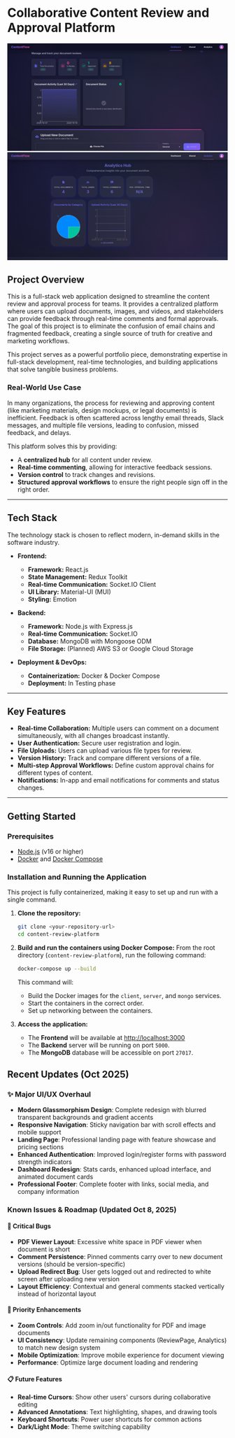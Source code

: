 # Collaborative Content Review and Approval Platform

![alt text](brave_screenshot_localhost.png)
![alt text](<Screenshot From 2025-10-10 17-19-58.png>)

## Project Overview

This is a full-stack web application designed to streamline the content review and approval process for teams. It provides a centralized platform where users can upload documents, images, and videos, and stakeholders can provide feedback through real-time comments and formal approvals. The goal of this project is to eliminate the confusion of email chains and fragmented feedback, creating a single source of truth for creative and marketing workflows.

This project serves as a powerful portfolio piece, demonstrating expertise in full-stack development, real-time technologies, and building applications that solve tangible business problems.

### Real-World Use Case

In many organizations, the process for reviewing and approving content (like marketing materials, design mockups, or legal documents) is inefficient. Feedback is often scattered across lengthy email threads, Slack messages, and multiple file versions, leading to confusion, missed feedback, and delays.

This platform solves this by providing:
*   A **centralized hub** for all content under review.
*   **Real-time commenting**, allowing for interactive feedback sessions.
*   **Version control** to track changes and revisions.
*   **Structured approval workflows** to ensure the right people sign off in the right order.

---

## Tech Stack

The technology stack is chosen to reflect modern, in-demand skills in the software industry.

*   **Frontend:**
    *   **Framework:** React.js
    *   **State Management:** Redux Toolkit
    *   **Real-time Communication:** Socket.IO Client
    *   **UI Library:** Material-UI (MUI)
    *   **Styling:** Emotion

*   **Backend:**
    *   **Framework:** Node.js with Express.js
    *   **Real-time Communication:** Socket.IO
    *   **Database:** MongoDB with Mongoose ODM
    *   **File Storage:** (Planned) AWS S3 or Google Cloud Storage

*   **Deployment & DevOps:**
    *   **Containerization:** Docker & Docker Compose
    *   **Deployment:** In Testing phase

---

## Key Features

*   **Real-time Collaboration:** Multiple users can comment on a document simultaneously, with all changes broadcast instantly.
*   **User Authentication:** Secure user registration and login.
*   **File Uploads:** Users can upload various file types for review.
*   **Version History:** Track and compare different versions of a file.
*   **Multi-step Approval Workflows:** Define custom approval chains for different types of content.
*   **Notifications:** In-app and email notifications for comments and status changes.

---

## Getting Started

### Prerequisites

*   [Node.js](https://nodejs.org/) (v16 or higher)
*   [Docker](https://www.docker.com/products/docker-desktop/) and [Docker Compose](https://docs.docker.com/compose/install/)

### Installation and Running the Application

This project is fully containerized, making it easy to set up and run with a single command.

1.  **Clone the repository:**
    ```bash
    git clone <your-repository-url>
    cd content-review-platform
    ```

2.  **Build and run the containers using Docker Compose:**
    From the root directory (`content-review-platform`), run the following command:
    ```bash
    docker-compose up --build
    ```
    This command will:
    *   Build the Docker images for the `client`, `server`, and `mongo` services.
    *   Start the containers in the correct order.
    *   Set up networking between the containers.

3.  **Access the application:**
    *   The **Frontend** will be available at [http://localhost:3000](http://localhost:3000)
    *   The **Backend** server will be running on port `5000`.
    *   The **MongoDB** database will be accessible on port `27017`.

## Recent Updates (Oct 2025)

### ✨ Major UI/UX Overhaul
*   **Modern Glassmorphism Design**: Complete redesign with blurred transparent backgrounds and gradient accents
*   **Responsive Navigation**: Sticky navigation bar with scroll effects and mobile support
*   **Landing Page**: Professional landing page with feature showcase and pricing sections
*   **Enhanced Authentication**: Improved login/register forms with password strength indicators
*   **Dashboard Redesign**: Stats cards, enhanced upload interface, and animated document cards
*   **Professional Footer**: Complete footer with links, social media, and company information

### Known Issues & Roadmap (Updated Oct 8, 2025)

#### 🐛 Critical Bugs
*   **PDF Viewer Layout**: Excessive white space in PDF viewer when document is short
*   **Comment Persistence**: Pinned comments carry over to new document versions (should be version-specific)
*   **Upload Redirect Bug**: User gets logged out and redirected to white screen after uploading new version
*   **Layout Efficiency**: Contextual and general comments stacked vertically instead of horizontal layout

#### 🚀 Priority Enhancements
*   **Zoom Controls**: Add zoom in/out functionality for PDF and image documents
*   **UI Consistency**: Update remaining components (ReviewPage, Analytics) to match new design system
*   **Mobile Optimization**: Improve mobile experience for document viewing
*   **Performance**: Optimize large document loading and rendering

#### 📋 Future Features
*   **Real-time Cursors**: Show other users' cursors during collaborative editing
*   **Advanced Annotations**: Text highlighting, shapes, and drawing tools
*   **Keyboard Shortcuts**: Power user shortcuts for common actions
*   **Dark/Light Mode**: Theme switching capability
